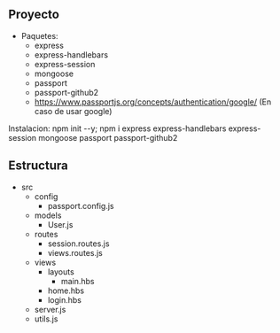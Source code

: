 ## Proyecto
- Paquetes:
  - express
  - express-handlebars
  - express-session
  - mongoose
  - passport
  - passport-github2
  - https://www.passportjs.org/concepts/authentication/google/ (En caso de usar google)

Instalacion: npm init --y; npm i express express-handlebars express-session mongoose passport passport-github2

## Estructura
- src
  - config
    - passport.config.js
  - models
    - User.js
  - routes
    - session.routes.js
    - views.routes.js
  - views
    - layouts
      - main.hbs
    - home.hbs
    - login.hbs
  - server.js
  - utils.js